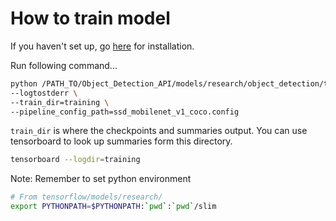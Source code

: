 # How to train model

If you haven't set up, go [here](installation.md) for installation.

Run following command...
``` bash
python /PATH_TO/Object_Detection_API/models/research/object_detection/train.py \
--logtostderr \
--train_dir=training \
--pipeline_config_path=ssd_mobilenet_v1_coco.config
```

`train_dir` is where the checkpoints and summaries output.
You can use tensorboard to look up summaries form this directory.

``` bash
tensorboard --logdir=training
```


Note: Remember to set python environment

``` bash
# From tensorflow/models/research/
export PYTHONPATH=$PYTHONPATH:`pwd`:`pwd`/slim
```
